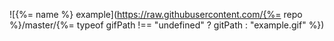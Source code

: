 ![{%= name %} example](https://raw.githubusercontent.com/{%= repo %}/master/{%= typeof gifPath !== "undefined" ? gitPath : "example.gif" %})
